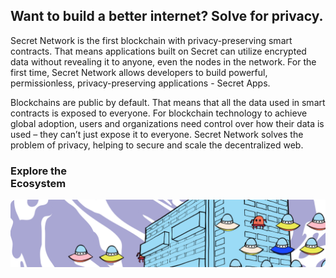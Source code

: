 <ClientOnly>
<home-page-hero></home-page-hero>
</ClientOnly>

<slim-column>

## Want to build a better internet? Solve for privacy.

Secret Network is the first blockchain with privacy-preserving smart contracts. That means applications built on Secret can utilize encrypted data without revealing it to anyone, even the nodes in the network. For the first time, Secret Network allows developers to build powerful, permissionless, privacy-preserving applications - Secret Apps.

Blockchains are public by default. That means that all the data used in smart contracts is exposed to everyone. For blockchain technology to achieve global adoption, users and organizations need control over how their data is used – they can’t just expose it to everyone. Secret Network solves the problem of privacy, helping to secure and scale the decentralized web.

</slim-column>

<triplet-columns>

<template v-slot:left>

<home-card to="/about/about-secret-network" vertical>

### **Learn about**<br>Secret Network

<separator small />

![Community](./img/learn-about-secret-network.png)

</home-card>

</template>

<template v-slot:middle>

<home-card to="/community" vertical>

### **Join**<br>Our Community

<separator small />

![Secret App](./img/join-our-community.png)

</home-card>

</template>

<template v-slot:right>

<home-card to="/developers" vertical>

### **Build your own**<br>Secret App

<separator small />

![Node Operator](./img/build-your-own-secret-app.png)

</home-card>

</template>

</triplet-columns>

<single-column class="ecosystem">

<home-card to="/ecosystem/overview" horizontal>

### **Explore the**<br>Ecosystem

<separator small />

![Node Operator](./img/explore-the-ecosystem.png)

</home-card>

</single-column>

<twin-columns class="latest-posts">

<template v-slot:left>

### Latest Blog Posts

Read, watch and absorb the secrets that we publish in our official blog.

</template>

<template v-slot:right>

[Unveil more secrets](/blog) ![](../src/assets/arrow-right-circle.svg)

</template>

</twin-columns>

<single-column>

<latest-posts class="latest-blog-cards"></latest-posts>

</single-column>

<twin-columns class="announcement">

<template v-slot:left>

#### Announcement

### Upgrade Complete:<br>Secret Contracts are<br>LIVE on Mainnet!

The secret is out! Privacy-preserving smart contracts are now LIVE on Secret Network. Learn about this launch, our exciting initial apps, our new strategic partnership with Hashed, and what comes next as "programmable privacy" comes to public blockchains.

[Read more](https://scrt.network/blog/upgrade-complete-secret-contracts-live-mainnet) ![](../src/assets/arrow-right-circle.svg)

</template>

<template v-slot:right>

![](../src/assets/announcement.png)

</template>

</twin-columns>

<twin-columns class="latest-media-articles">

<template v-slot:left>

## Latest Media Articles

</template>

<template v-slot:right>

[View all articles](/media) ![](../src/assets/arrow-right-circle.svg)

</template>

</twin-columns>

<single-column>

<template>

<grid columns="3">

<media-card tag="podcast" title="Tor Bair on Nugget's News Podcast" src="image1.png" to="https://www.youtube.com/watch?v=2kttQDQOT3Y" cta="Listen Now"></media-card>

<media-card tag="podcast" title="Decentralize This! Podcast" src="image2.png" to="https://www.youtube.com/watch?v=BGRWDKU1f6w" cta="Listen Now"></media-card>

<media-card tag="video" title="Tor Bair's interview with Ivan on Tech" src="image3.png" to="https://www.youtube.com/watch?v=rvkMPcMK_7Ah" cta="Listen Now"></media-card>

</grid>

</template>

</single-column>

<style lang="scss">
.ecosystem {
  @include respond-to("large and up") {
    padding-top: 0;
    padding-bottom: 89px;
  }
}
.simple-section {
  text-align: center;
}
.latest-blog-cards {
  padding-bottom: $gutter-xxxlarge;
}
.announcement {
  background-color: $primary-purple-color;
  padding-top: rem(78px);
  padding-bottom: rem(78px);
  .twins-column {
    &--start {
      h4 {
        font-size: 24px;
        color: white;
      }
      h3 {
        color: white;
      }
      p {
        color: white;
        a {
          text-decoration: none;
          color: $primary-orange-color;
        }
        img {
          vertical-align: middle;
          margin-left: 10px;
        }
      }
    }
  }
  @include respond-to("medium and down") {
    padding-top: $gutter;
    padding-bottom: $gutter;
  }
}
.latest-posts, .latest-media-articles {
  align-items: end;
  padding-top: $gutter-xxxlarge;
  padding-bottom: 0;
  .twins-column {
    &--end {
      p {
        text-align: right;
        a {
          text-decoration: none;
          color: $primary-orange-color;
        }
        img {
          vertical-align: middle;
          margin-left: 10px;
        }
        @include respond-to("medium and down") {
          text-align: left;
        }
      }
    }
  }
}
</style>
